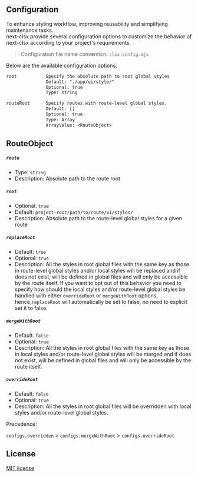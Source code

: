 ## Configuration

To enhance styling workflow, improving reusability and
simplifying maintenance tasks.<br>next-clsx provide several
configuration options to customize the behavior of next-clsx
according to your project's requirements.

> Configuration file name convention: `clsx.config.mjs`

Below are the available configuration options:

```txt
root           Specify the absolute path to root global styles
               Default: "./app/ui/style/"
               Optional: true
               Type: string

routeRoot      Specify routes with route-level global styles.
               Default: []
               Optional: true
               Type: Array
               ArrayValue: <RouteObject>
```


## RouteObject
##### `route`

- Type: `string`
- Description: Absolute path to the route root

##### `root`

- Optional: `true`
- Default: `project-root/path/to/route/ui/styles/`
- Description: Absolute path to the route-level global styles for a given route

##### `replaceRoot`

- Default: `true`
- Optional: `true`
- Description: All the styles in root global files with the same key as those
in route-level global styles and/or local styles will be replaced
and if does not exist, will be defined in global files and will only be accessible
by the route itself. If you want to opt out of this behavior you need to specify how should
the local styles and/or route-level global styles be handled with either
`overrideRoot` or `mergeWithRoot` options, hence,`replaceRoot` will automatically
be set to false, no need to explicit set it to false.

##### `mergeWithRoot`

- Default: `false`
- Optional: `true`
- Description: All the styles in root global files with the same key as those
in local styles and/or route-level global styles will be merged
and if does not exist, will be defined in global files and will only be accessible
by the route itself.

##### `overrideRoot`

- Default: `false`
- Optional: `true`
- Description: All the styles in root global files will be overridden with local styles
and/or route-level global styles.

Precedence:

`configs.overridden` > `configs.mergeWithRoot` > `configs.overrideRoot`



## License

[MIT license][MIT]

[MIT]: https://github.com/ambiere/next-clsx/blob/main/license

